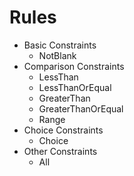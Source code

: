 # Rules

- Basic Constraints
  - NotBlank
- Comparison Constraints
  - LessThan
  - LessThanOrEqual
  - GreaterThan
  - GreaterThanOrEqual
  - Range
- Choice Constraints
  - Choice
- Other Constraints
  - All
